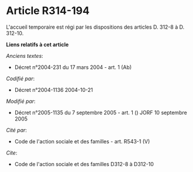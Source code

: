 # Article R314-194

L'accueil temporaire est régi par les dispositions des articles D. 312-8 à D. 312-10.

**Liens relatifs à cet article**

_Anciens textes_:

  - Décret n°2004-231 du 17 mars 2004 - art. 1 (Ab)

_Codifié par_:

  - Décret n°2004-1136 2004-10-21

_Modifié par_:

  - Décret n°2005-1135 du 7 septembre 2005 - art. 1 () JORF 10 septembre 2005

_Cité par_:

  - Code de l'action sociale et des familles - art. R543-1 (V)

_Cite_:

  - Code de l'action sociale et des familles D312-8 à D312-10
